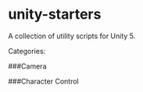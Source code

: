 # unity-starters
A collection of utility scripts for Unity 5.


Categories:

###Camera


###Character Control
